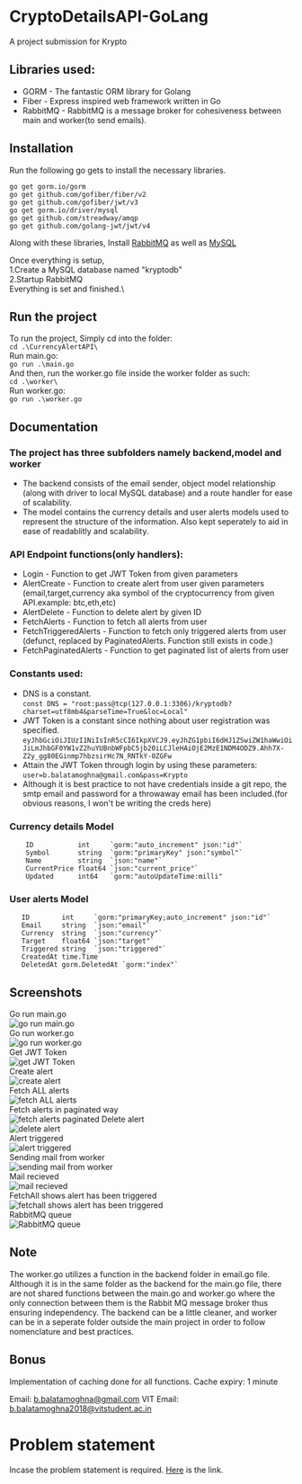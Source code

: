 # CryptoDetailsAPI-GoLang
 A project submission for Krypto


Libraries used:
---------------
* GORM - The fantastic ORM library for Golang
* Fiber - Express inspired web framework written in Go
* RabbitMQ - RabbitMQ is a message broker for cohesiveness between main and worker(to send emails).

Installation
---------------
Run the following go gets to install the necessary libraries.
```
go get gorm.io/gorm
go get github.com/gofiber/fiber/v2
go get github.com/gofiber/jwt/v3
go get gorm.io/driver/mysql
go get github.com/streadway/amqp
go get github.com/golang-jwt/jwt/v4
```
Along with these libraries, Install [RabbitMQ](https://www.rabbitmq.com/download.html) as well as [MySQL](https://dev.mysql.com/downloads/installer/)

Once everything is setup,\
1.Create a MySQL database named "kryptodb"\
2.Startup RabbitMQ\
Everything is set and finished.\


Run the project
---------------
To run the project, Simply cd into the folder:\
```cd .\CurrencyAlertAPI\ ```\
Run main.go:\
```go run .\main.go```\
And then, run the worker.go file inside the worker folder as such:\
```cd .\worker\```\
Run worker.go:\
```go run .\worker.go```

Documentation
---------------
### The project has three subfolders namely backend,model and worker
* The backend consists of the email sender, object model relationship (along with driver to local MySQL database) and a route handler for ease of scalability.
* The model contains the currency details and user alerts models used to represent the structure of the information. Also kept seperately to aid in ease of readablitly and scalability.

### API Endpoint functions(only handlers):
* Login - Function to get JWT Token from given parameters
* AlertCreate - Function to create alert from user given parameters (email,target,currency aka symbol of the cryptocurrency from given API.example: btc,eth,etc)
* AlertDelete - Function to delete alert by given ID 
* FetchAlerts - Function to fetch all alerts from user
* FetchTriggeredAlerts - Function to fetch only triggered alerts from user (defunct, replaced by PaginatedAlerts. Function still exists in code.)
* FetchPaginatedAlerts - Function to get paginated list of alerts from user


### Constants used:
* DNS is a constant.\
```const DNS = "root:pass@tcp(127.0.0.1:3306)/kryptodb?charset=utf8mb4&parseTime=True&loc=Local"```
* JWT Token is a constant since nothing about user registration was specified.\
```eyJhbGciOiJIUzI1NiIsInR5cCI6IkpXVCJ9.eyJhZG1pbiI6dHJ1ZSwiZW1haWwiOiJiLmJhbGF0YW1vZ2huYUBnbWFpbC5jb20iLCJleHAiOjE2MzE1NDM4ODZ9.Ahh7X-Z2y_gg80EGinmp7hbzsirHc7N_RNTkY-0ZGFw```
* Attain the JWT Token through login by using these parameters:\
```user=b.balatamoghna@gmail.com&pass=Krypto```
* Although it is best practice to not have credentials inside a git repo, the smtp email and password for a throwaway email has been included.(for obvious reasons, I won't be writing the creds here)


### Currency details Model
```
	ID           int     `gorm:"auto_increment" json:"id"`
	Symbol       string  `gorm:"primaryKey" json:"symbol"`
	Name         string  `json:"name"`
	CurrentPrice float64 `json:"current_price"`
	Updated      int64   `gorm:"autoUpdateTime:milli"
 ```
 
 ### User alerts Model
 ```
 	ID        int     `gorm:"primaryKey;auto_increment" json:"id"`
	Email     string  `json:"email"`
	Currency  string  `json:"currency"`
	Target    float64 `json:"target"`
	Triggered string  `json:"triggered"`
	CreatedAt time.Time
	DeletedAt gorm.DeletedAt `gorm:"index"`
 ```
 ## Screenshots
 Go run main.go\
 ![go run main.go](https://user-images.githubusercontent.com/480968/132880440-608fb0f3-b0fa-4edb-81be-8019d33b24fe.png)\
 Go run worker.go\
 ![go run worker.go](https://user-images.githubusercontent.com/480968/132880515-2f7c35ea-d66b-4d27-8b9b-8bdd2f9c3fca.png)\
 Get JWT Token\
 ![get JWT Token](https://user-images.githubusercontent.com/480968/132880604-6530340b-8af1-43ed-b36a-e7e6dae285fd.png)\
 Create alert\
 ![create alert](https://user-images.githubusercontent.com/480968/132880709-82760a2f-7453-4b74-9ba6-4ecfeb4f74b5.png)\
 Fetch ALL alerts\
 ![fetch ALL alerts](https://user-images.githubusercontent.com/480968/132880814-a3f9385b-3963-45d5-8646-5f9d750f1fce.png)\
 Fetch alerts in paginated way\
 ![fetch alerts paginated](https://user-images.githubusercontent.com/480968/132934535-6fc68571-f330-4cde-9dce-1d6956dd14e3.png)
 Delete alert\
 ![delete alert](https://user-images.githubusercontent.com/480968/132881585-b5ac9792-ca6f-4426-8c30-414014cfde1f.png)\
 Alert triggered\
 ![alert triggered](https://user-images.githubusercontent.com/480968/132882911-5886e18c-8d7f-4067-8a82-1ac9819aeed1.png)\
 Sending mail from worker\
 ![sending mail from worker](https://user-images.githubusercontent.com/480968/132882292-1c36956d-6837-4943-baea-cc977787b619.png)\
 Mail recieved\
 ![mail recieved](https://user-images.githubusercontent.com/480968/132882855-2ca68f27-e236-4f03-ad07-5657f9b86187.png)\
 FetchAll shows alert has been triggered\
 ![fetchall shows alert has been triggered](https://user-images.githubusercontent.com/480968/132883264-415a36f1-74a3-4986-9b18-b0132278b60b.png)\
 RabbitMQ queue\
 ![RabbitMQ queue](https://user-images.githubusercontent.com/480968/132883502-451251df-17fa-42cb-beb1-80952c77734f.png)

 ## Note
 The worker.go utilizes a function in the backend folder in email.go file. Although it is in the same folder as the backend for the main.go file, there are not shared functions between the main.go and worker.go where the only connection between them is the Rabbit MQ message broker thus ensuring independency.
 The backend can be a little cleaner, and worker can be in a seperate folder outside the main project in order to follow nomenclature and best practices.
 
 ## Bonus
 Implementation of caching done for all functions.
 Cache expiry: 1 minute
 
 
 Email: b.balatamoghna@gmail.com
 VIT Email: b.balatamoghna2018@vitstudent.ac.in
 

# Problem statement
Incase the problem statement is required. [Here](https://drive.google.com/file/d/1ZXNHy1lH10ves3MnwOeoGxD8IhDn0rBT/view?usp=sharing) is the link.
